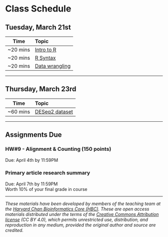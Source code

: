 # Class Schedule

## Tuesday, March 21st 

| Time |  Topic  |  
|:-----------:|:----------| 
| ~20 mins| [Intro to R](../lessons/01_Intro-to-R.md) | 
| ~20 mins| [R Syntax](../lessons/02_syntax_and_data_structures.md)
| ~20 mins | [Data wrangling](../lessons/03_data-wrangling.md)

***

## Thursday, March 23rd 

| Time |  Topic  |  
|:-----------:|:----------| 
| ~60 mins| [DESeq2 dataset](../lessons/04_rnaseq_dataset.md) |

*** 
## Assignments Due 

### HW#9 - Alignment & Counting (150 points)
Due: April 4th by 11:59PM   

### Primary article research summary  
Due: April 7th by 11:59PM    
Worth 10% of your final grade in course 

*** 

*These materials have been developed by members of the teaching team at the [Harvard Chan Bioinformatics Core (HBC)](http://bioinformatics.sph.harvard.edu/). These are open access materials distributed under the terms of the [Creative Commons Attribution license](https://creativecommons.org/licenses/by/4.0/) (CC BY 4.0), which permits unrestricted use, distribution, and reproduction in any medium, provided the original author and source are credited.*
